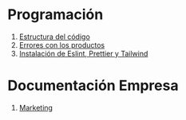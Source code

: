 # Programación

1. [Estructura del código](programacion/estructura_codigo)
2. [Errores con los productos](programacion/errores)
3. [Instalación de Eslint, Prettier y Tailwind](programacion/formatter)

# Documentación Empresa

1. [Marketing](marketing/marketing)

<!-- https://vuepress.vuejs.org/guide/markdown.html#import-code-snippets -->